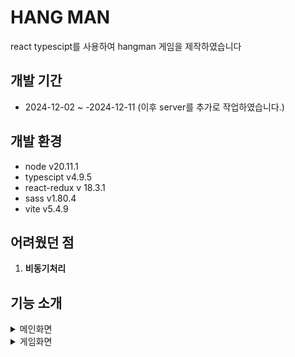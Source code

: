 # HANG MAN

react typescipt를 사용하여 hangman 게임을 제작하였습니다

## 개발 기간

- 2024-12-02 ~ -2024-12-11 (이후 server를 추가로 작업하였습니다.)

## 개발 환경
- node v20.11.1
- typescipt v4.9.5
- react-redux v 18.3.1
- sass v1.80.4
- vite v5.4.9

## 어려웠던 점

1. **비동기처리**


##  기능 소개
<details><summary>메인화면</summary>
  
  -- Mainpage
  
  ![image](https://github.com/user-attachments/assets/266b23e4-7ee3-4293-94fa-a716d15b59f9)
  
  난이도 버튼 클릭 시, axios를 사용하여 데이터를 비동기적으로 가져와 문제를 제출하게 설정
  loading 시간이 걸리면 "데이터를 가져오는 중입니다 잠시만 기다려 주세요" 화면 보여줌

  -- loading화면
  
  ![image](https://github.com/user-attachments/assets/b9daea50-fa0f-41cc-b662-91759356665d)

  error나 loading 완료 시, 게임화면으로 이동

</details>

<details>
  <summary>게임화면  </summary>
    
    -- game화면
   ![image](https://github.com/user-attachments/assets/d72eb844-e688-4a96-bdef-ae151ad235f7)

api로 받아온 데이터는 별다른 설정이 없어, 데이터를 받아오면 받아온 데이터를 사용하기 편리하게 변경하여 사용해 준다

          setSplitWord(
            response.data[0].word.split('').map((letter:string, idx:number) => ({
              id: idx,
              spelling: letter,
              isChk: false,
            }))

모든 데이터의 isChk는 false 로 _ 처리하여 단어가 보이지 않게 만들어 준 다음 , 추후 게임을 이용하는 이용자가 알파벳을 맞추면 isChk를 true로 변경하여 알파벳을 보이게 처리 해 준다.

![image](https://github.com/user-attachments/assets/23f58937-0b0c-47b4-a28b-c38071966005)
[왼: 유추전 , 오: 유추후]

   

</details>

